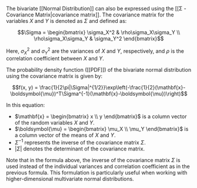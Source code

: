 The bivariate [[Normal Distribution]] can also be expressed using the [[Σ - Covariance Matrix|covariance matrix]]. The covariance matrix for the variables $X$ and $Y$ is denoted as $\Sigma$ and defined as:

$$\Sigma = \begin{bmatrix} \sigma_X^2 & \rho\sigma_X\sigma_Y \\ \rho\sigma_X\sigma_Y & \sigma_Y^2 \end{bmatrix}$$

Here, $\sigma_X^2$ and $\sigma_Y^2$ are the variances of $X$ and $Y$, respectively, and $\rho$ is the correlation coefficient between $X$ and $Y$.

The probability density function ([[PDF]]) of the bivariate normal distribution using the covariance matrix is given by:

$$f(x, y) = \frac{1}{2\pi|\Sigma|^{1/2}}\exp\left(-\frac{1}{2}(\mathbf{x}-\boldsymbol{\mu})^T\Sigma^{-1}(\mathbf{x}-\boldsymbol{\mu})\right)$$

In this equation:
- $\mathbf{x} = \begin{bmatrix} x \\ y \end{bmatrix}$ is a column vector of the random variables $X$ and $Y$.
- $\boldsymbol{\mu} = \begin{bmatrix} \mu_X \\ \mu_Y \end{bmatrix}$ is a column vector of the means of $X$ and $Y$.
- $\Sigma^{-1}$ represents the inverse of the covariance matrix $\Sigma$.
- $|\Sigma|$ denotes the determinant of the covariance matrix.

Note that in the formula above, the inverse of the covariance matrix $\Sigma$ is used instead of the individual variances and correlation coefficient as in the previous formula. This formulation is particularly useful when working with higher-dimensional multivariate normal distributions.